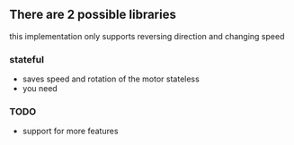 ## There are 2 possible libraries
this implementation only supports reversing direction
and changing speed


### stateful
- saves speed and rotation of the motor
stateless
- you need


### TODO
- support for more features